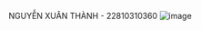 NGUYỄN XUÂN THÀNH - 22810310360
![image](https://github.com/user-attachments/assets/2eca9af1-2088-4563-87a6-de1e5320708d)
